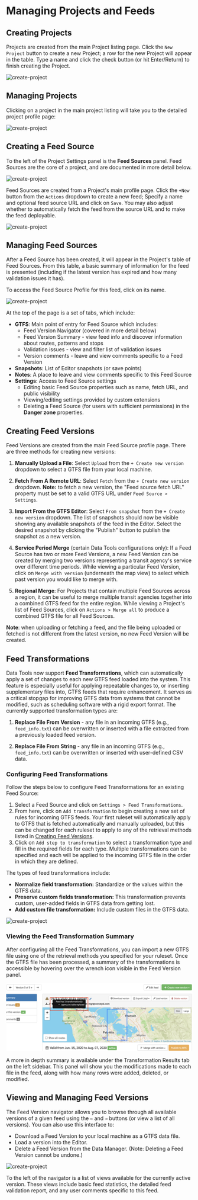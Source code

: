 # Managing Projects and Feeds

## Creating Projects

Projects are created from the main Project listing page. Click the `New Project` button to create a new Project; a row for the new Project will appear in the table. Type a name and click the check button (or hit Enter/Return) to finish creating the Project.

![create-project](https://datatools-builds.s3.amazonaws.com/docs/intro/create-project.png)

## Managing Projects

Clicking on a project in the main project listing will take you to the detailed project profile page:

![create-project](https://datatools-builds.s3.amazonaws.com/docs/intro/project-settings.png)
## Creating a Feed Source

To the left of the Project Settings panel is the **Feed Sources** panel. Feed Sources are the core of a project, and are documented in more detail below. 

![create-project](https://datatools-builds.s3.amazonaws.com/docs/intro/project-feed-sources.png)

Feed Sources are created from a Project's main profile page. Click the `+New` button from the `Actions` dropdown to create a new feed; Specify a name and optional feed source URL and click on `Save`. You may also adjust whether to automatically fetch the feed from the source URL and to make the feed deployable. 

![create-project](https://datatools-builds.s3.amazonaws.com/docs/intro/create-feed-source.png)

## Managing Feed Sources

After a Feed Source has been created, it will appear in the Project's table of Feed Sources. From this table, a basic summary of information for the feed is presented (including if the latest version has expired and how many validation issues it has).

To access the Feed Source Profile for this feed, click on its name. 

![create-project](https://datatools-builds.s3.amazonaws.com/docs/intro/feed-profile.png)

At the top of the page is a set of tabs, which include:

- **GTFS**: Main point of entry for Feed Source which includes:
    - Feed Version Navigator (covered in more detail below)
    - Feed Version Summary - view feed info and discover information about routes, patterns and stops
    - Validation issues - view and filter list of validation issues
    - Version comments - leave and view comments specific to a Feed Version
- **Snapshots**: List of Editor snapshots (or save points)
- **Notes**: A place to leave and view comments specific to this Feed Source
- **Settings**: Access to Feed Source settings
    - Editing basic Feed Source properties such as name, fetch URL, and public visibility
    - Viewing/editing settings provided by custom extensions
    - Deleting a Feed Source (for users with sufficient permissions) in the **Danger zone** properties.

## Creating Feed Versions

Feed Versions are created from the main Feed Source profile page. There are three methods for creating new versions:

1. **Manually Upload a File**: Select `Upload` from the `+ Create new version` dropdown to select a GTFS file from your local machine.

2. **Fetch From A Remote URL**: Select `Fetch` from the `+ Create new version` dropdown. **Note:** to fetch a new version, the "Feed source fetch URL" property must be set to a valid GTFS URL under `Feed Source > Settings`.

3. **Import From the GTFS Editor**: Select `From snapshot` from the `+ Create new version` dropdown. The list of snapshots should now be visible showing any available snapshots of the feed in the Editor. Select the desired snapshot by clicking the "Publish" button to publish the snapshot as a new version.

4. **Service Period Merge** (certain Data Tools configurations only): If a Feed Source has two or more Feed Versions, a new Feed Version can be created by merging two versions representing a transit agency's service over different time periods. While viewing a particular Feed Version, click on `Merge with version` (underneath the map view) to select which past version you would like to merge with.

5. **Regional Merge**: For Projects that contain multiple Feed Sources across a region, it can be useful to merge multiple transit agencies together into a combined GTFS feed for the entire region. While viewing a Project's list of Feed Sources, click on `Actions > Merge all` to produce a combined GTFS file for all Feed Sources.

**Note**: when uploading or fetching a feed, and the file being uploaded or fetched is not different from the latest version, no new Feed Version will be created.

## Feed Transformations

Data Tools now support **Feed Transformations**, which can automatically apply a set of changes to each new GTFS feed loaded into the system. This feature is especially useful for applying repeatable changes to, or inserting supplementary files into, GTFS feeds that require enhancement. It serves as a critical stopgap for improving GTFS data from systems that cannot be modified, such as scheduling software with a rigid export format. The currently supported transformation types are:

1. **Replace File From Version** - any file in an incoming GTFS (e.g., `feed_info.txt`) can be overwritten or inserted with a file extracted from a previously loaded feed version.

2. **Replace File From String** - any file in an incoming GTFS (e.g., `feed_info.txt`) can be overwritten or inserted with user-defined CSV data.

### Configuring Feed Transformations

Follow the steps below to configure Feed Transformations for an existing Feed Source:

1. Select a Feed Source and click on `Settings > Feed Transformations`.
2. From here, click on `Add transformation` to begin creating a new set of rules for incoming GTFS feeds. Your first ruleset will automatically apply to GTFS that is fetched automatically and manually uploaded, but this can be changed for each ruleset to apply to any of the retrieval methods listed in [Creating Feed Versions](#creating-feed-versions).
3. Click on `Add step to transformation` to select a transformation type and fill in the required fields for each type. Multiple transformations can be specified and each will be applied to the incoming GTFS file in the order in which they are defined.

The types of feed transformations include:
- **Normalize field transformation:** Standardize or the values within the GTFS data.
- **Preserve custom fields transformation:** This transformation prevents custom, user-added fields in GTFS data from getting lost.
- **Add custom file transformation:** Include custom files in the GTFS data.

![create-project](https://datatools-builds.s3.amazonaws.com/docs/intro/configure-feed-transformations.png)

### Viewing the Feed Transformation Summary

After configuring all the Feed Transformations, you can import a new GTFS file using one of the retrieval methods you specified for your ruleset. Once the GTFS file has been processed, a summary of the transformations is accessible by hovering over the wrench icon visible in the Feed Version panel.

![screenshot](../img/feed-transformation-summary.png)

A more in depth summary is available under the Transformation Results tab on the left sidebar. This panel will show you the modifications made to each file in the feed, along with how many rows were added, deleted, or modified. 

## Viewing and Managing Feed Versions

The Feed Version navigator allows you to browse through all available versions of a given feed using the `←` and `→` buttons (or view a list of all versions). You can also use this interface to:

- Download a Feed Version to your local machine as a GTFS data file.
- Load a version into the Editor.
- Delete a Feed Version from the Data Manager. (Note: Deleting a Feed Version cannot be undone.)

![create-project](https://datatools-builds.s3.amazonaws.com/docs/intro/feed-profile.png)

To the left of the navigator is a list of views available for the currently active version. These views include basic feed statistics, the detailed feed validation report, and any user comments specific to this feed.
